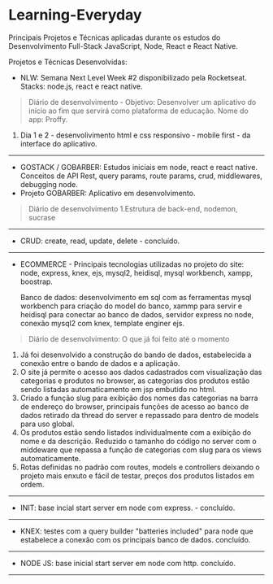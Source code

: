 # Learning-Everyday
Principais Projetos e Técnicas aplicadas durante os estudos do Desenvolvimento Full-Stack JavaScript, Node, React e React Native.

Projetos e Técnicas Desenvolvidas:

- NLW: Semana Next Level Week #2 disponibilizado pela Rocketseat. Stacks: node.js, react e react native.
>Diário de desenvolvimento - Objetivo: Desenvolver um aplicativo do início ao fim que servirá como plataforma de educação. Nome do app: Proffy.

1. Dia 1 e 2 - desenvolivimento html e css responsivo - mobile first - da interface do aplicativo.
______

- GOSTACK / GOBARBER: Estudos iniciais em node, react e react native.
Conceitos de API Rest, query params, route params, crud, middlewares, debugging node.
- Projeto GOBARBER: Aplicativo em desenvolvimento.
>Diário de desenvolvimento
1.Estrutura de back-end, nodemon, sucrase
______

- CRUD: create, read, update, delete - concluído.
______

- ECOMMERCE - Principais tecnologias utilizadas no projeto do site: node, express, knex, ejs, mysql2, heidisql, mysql workbench, xampp, boostrap.

  Banco de dados: desenvolvimento em sql com as ferramentas mysql workbench para criação do model do banco, xammp para servir e heidisql para conectar ao banco de dados,           servidor express no node, conexão mysql2 com knex, template enginer ejs.
    
>Diário de desenvolvimento: O que já foi feito até o momento

1. Já foi desenvolvido a construção do bando de dados, estabelecida a conexão entre o bando de dados e a aplicação.
2. O site já permite o acesso aos dados cadastrados com visualização das categorias e produtos no browser, as categorias dos produtos estão sendo listadas automaticamento em jsp embutido no html.
3. Criado a função slug para exibição dos nomes das categorias na barra de endereço do browser, principais funções de acesso ao banco de dados retirado da thread do server e repassado para dentro de models para uso global.
4. Os produtos estão sendo listados individualmente com a exibição do nome e da descrição. Reduzido o tamanho do código no server com o middeware que repassa a função de categorias com slug para os views automaticamente.
5. Rotas definidas no padrão com routes, models e controllers deixando o projeto mais enxuto e fácil de testar, preços dos produtos listados em ordem.
______
  
- INIT: base incial start server em node com express. - concluído.
______

- KNEX: testes com a query builder "batteries included" para node que estabelece a conexão com os principais banco de dados. concluído.
______

- NODE JS: base inicial start server em node com http. concluído.
______
